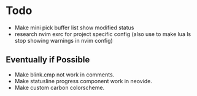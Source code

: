 # Todo

- Make mini pick buffer list show modified status
- research nvim exrc for project specific config (also use to make lua ls stop showing warnings in nvim config)

## Eventually if Possible

- Make blink.cmp not work in comments.
- Make statusline progress component work in neovide.
- Make custom carbon colorscheme.

